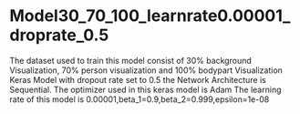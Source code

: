 # Model30_70_100_learnrate0.00001_droprate_0.5
The dataset used to train this model consist of 30% background Visualization, 70% person visualization and 100% bodypart Visualization
Keras Model with dropout rate set to 0.5
the Network Architecture is Sequential.
The optimizer used in this keras model is Adam
The learning rate of this model is 0.00001,beta_1=0.9,beta_2=0.999,epsilon=1e-08